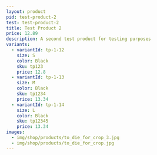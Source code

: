 ```yaml
---
layout: product
pid: test-product-2
test: test-product-2
title: Test Product 2
price: 12.89
description: A second test product for testing purposes
variants:
  - variantId: tp-1-12
    size: S
    color: Black
    sku: tp123
    price: 12.8
  - variantId: tp-1-13
    size: M
    color: Black
    sku: tp1234
    price: 13.34
  - variantId: tp-1-14
    size: L
    color: Black
    sku: tp12345
    price: 13.34
images:
  - img/shop/products/to_die_for_crop_3.jpg
  - img/shop/products/to_die_for_crop.jpg
---
```


